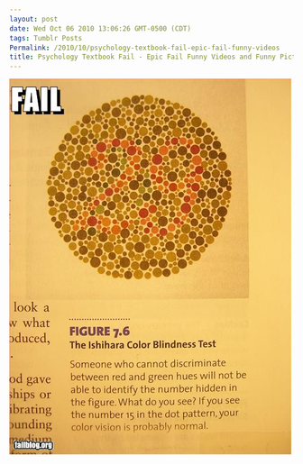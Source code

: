 ```yaml
---
layout: post
date: Wed Oct 06 2010 13:06:26 GMT-0500 (CDT)
tags: Tumblr Posts
Permalink: /2010/10/psychology-textbook-fail-epic-fail-funny-videos
title: Psychology Textbook Fail - Epic Fail Funny Videos and Funny Pictures
---
```


![](/public/assets/tumblr/tumblr_l9vrmqR8nr1qa4klho1_500.jpg)
